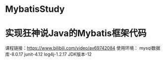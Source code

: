 # MybatisStudy
# 实现狂神说Java的Mybatis框架代码
课程链接：https://www.bilibili.com/video/av69742084
使用环境： mysql数据库-8.0.17 junit-4.12 log4j-1.2.17 JDK版本-12
